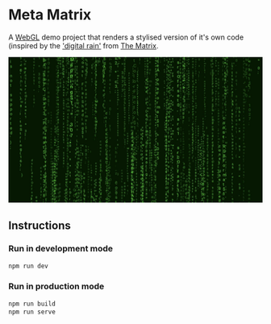 # Meta Matrix

A [WebGL](https://developer.mozilla.org/en-US/docs/Web/API/WebGL_API) demo project that renders a stylised version of it's own code (inspired by the ['digital rain'](https://en.wikipedia.org/wiki/Matrix_digital_rain) from [The Matrix](https://www.imdb.com/title/tt0133093/).

![Green text streaming down in layers of random vertical lines](screenshot.jpg)

## Instructions

### Run in development mode

```shell
npm run dev
```

### Run in production mode

```shell
npm run build
npm run serve
```

